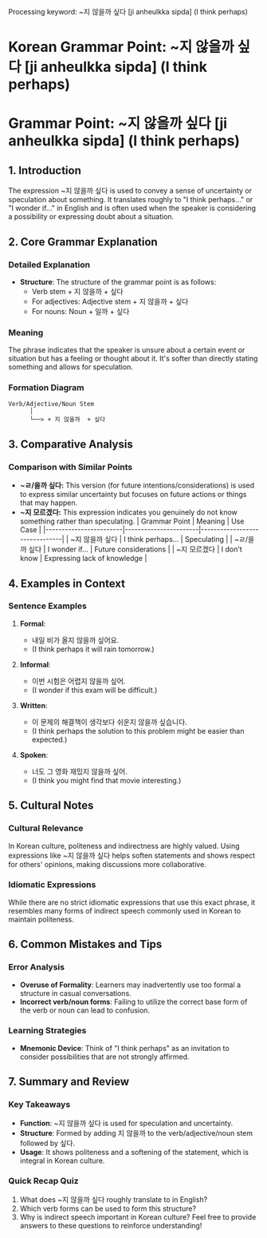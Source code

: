 Processing keyword: ~지 않을까 싶다 [ji anheulkka sipda] (I think perhaps)
# Korean Grammar Point: ~지 않을까 싶다 [ji anheulkka sipda] (I think perhaps)
# Grammar Point: ~지 않을까 싶다 [ji anheulkka sipda] (I think perhaps)
## 1. Introduction
The expression ~지 않을까 싶다 is used to convey a sense of uncertainty or speculation about something. It translates roughly to "I think perhaps..." or "I wonder if..." in English and is often used when the speaker is considering a possibility or expressing doubt about a situation.
## 2. Core Grammar Explanation
### Detailed Explanation
- **Structure**: The structure of the grammar point is as follows:
  - Verb stem + 지 않을까 + 싶다
  - For adjectives: Adjective stem + 지 않을까 + 싶다
  - For nouns: Noun + 일까 + 싶다
### Meaning
The phrase indicates that the speaker is unsure about a certain event or situation but has a feeling or thought about it. It's softer than directly stating something and allows for speculation.
### Formation Diagram
```
Verb/Adjective/Noun Stem
      │
      └──> + 지 않을까  + 싶다
```
## 3. Comparative Analysis
### Comparison with Similar Points
- **~ㄹ/을까 싶다:** This version (for future intentions/considerations) is used to express similar uncertainty but focuses on future actions or things that may happen.
- **~지 모르겠다:** This expression indicates you genuinely do not know something rather than speculating.
| Grammar Point          | Meaning                | Use Case                      |
|------------------------|-----------------------|-------------------------------|
| ~지 않을까 싶다       | I think perhaps...    | Speculating                  |
| ~ㄹ/을까 싶다         | I wonder if...        | Future considerations         |
| ~지 모르겠다           | I don't know          | Expressing lack of knowledge  |
## 4. Examples in Context
### Sentence Examples
1. **Formal**: 
   - 내일 비가 올지 않을까 싶어요. 
   - (I think perhaps it will rain tomorrow.)
   
2. **Informal**: 
   - 이번 시험은 어렵지 않을까 싶어. 
   - (I wonder if this exam will be difficult.)
   
3. **Written**: 
   - 이 문제의 해결책이 생각보다 쉬운지 않을까 싶습니다. 
   - (I think perhaps the solution to this problem might be easier than expected.)
   
4. **Spoken**:
   - 너도 그 영화 재밌지 않을까 싶어.
   - (I think you might find that movie interesting.)
## 5. Cultural Notes
### Cultural Relevance
In Korean culture, politeness and indirectness are highly valued. Using expressions like ~지 않을까 싶다 helps soften statements and shows respect for others' opinions, making discussions more collaborative.
### Idiomatic Expressions
While there are no strict idiomatic expressions that use this exact phrase, it resembles many forms of indirect speech commonly used in Korean to maintain politeness.
## 6. Common Mistakes and Tips
### Error Analysis
- **Overuse of Formality**: Learners may inadvertently use too formal a structure in casual conversations.
- **Incorrect verb/noun forms**: Failing to utilize the correct base form of the verb or noun can lead to confusion.
### Learning Strategies
- **Mnemonic Device**: Think of "I think perhaps" as an invitation to consider possibilities that are not strongly affirmed.
## 7. Summary and Review
### Key Takeaways
- **Function**: ~지 않을까 싶다 is used for speculation and uncertainty.
- **Structure**: Formed by adding 지 않을까 to the verb/adjective/noun stem followed by 싶다.
- **Usage**: It shows politeness and a softening of the statement, which is integral in Korean culture.
### Quick Recap Quiz
1. What does ~지 않을까 싶다 roughly translate to in English?
2. Which verb forms can be used to form this structure?
3. Why is indirect speech important in Korean culture?
Feel free to provide answers to these questions to reinforce understanding!
